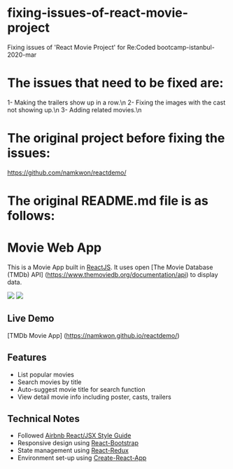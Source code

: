 # fixing-issues-of-react-movie-project
Fixing issues of 'React Movie Project' for Re:Coded bootcamp-istanbul-2020-mar

# The issues that need to be fixed are:
1- Making the trailers show up in a row.\n
2- Fixing the images with the cast not showing up.\n
3- Adding related movies.\n



# The original project before fixing the issues:
https://github.com/namkwon/reactdemo/

# The original README.md file is as follows:


# Movie Web App

This is a Movie App built in [ReactJS](http://facebook.github.io/react/index.html).
It uses open [The Movie Database (TMDb) API] (https://www.themoviedb.org/documentation/api) to display data.

![](https://github.com/namkwon/reactdemo/blob/master/docs/images/screencapture-main.png)
![](https://github.com/namkwon/reactdemo/blob/master/docs/images/screencapture-detail.png)

## Live Demo
[TMDb Movie App] (https://namkwon.github.io/reactdemo/)

## Features

* List popular movies
* Search movies by title
* Auto-suggest movie title for search function
* View detail movie info including poster, casts, trailers

## Technical Notes

* Followed [Airbnb React/JSX Style Guide](https://github.com/airbnb/javascript/tree/master/react)
* Responsive design using [React-Bootstrap](https://react-bootstrap.github.io/)
* State management using [React-Redux](https://github.com/reactjs/react-redux)
* Environment set-up using [Create-React-App](https://github.com/facebookincubator/create-react-app)
